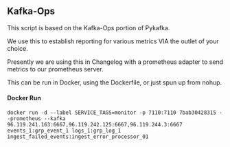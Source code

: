 ## Kafka-Ops
This script is based on the Kafka-Ops portion of Pykafka.

We use this to establish reporting for various metrics VIA the outlet of your choice.

Presently we are using this in Changelog with a prometheus adapter to send metrics to our prometheus server.

This can be run in Docker, using the Dockerfile, or just spun up from nohup.

#### Docker Run
```docker
docker run -d --label SERVICE_TAGS=monitor -p 7110:7110 7bab30428315 --prometheus --kafka 96.119.241.163:6667,96.119.242.125:6667,96.119.244.3:6667 events_1:grp_event_1 logs_1:grp_log_1 ingest_failed_events:ingest_error_processor_01
```

